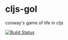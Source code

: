 # cljs-gol
conway's game of life in cljs

[![Build Status](https://travis-ci.org/baskeboler/cljs-gol.svg?branch=master)](https://travis-ci.org/baskeboler/cljs-gol)
